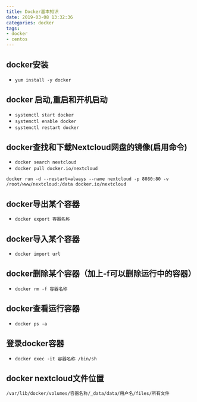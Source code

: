 ```yaml
---
title: Docker基本知识
date: 2019-03-08 13:32:36
categories: docker
tags:
- docker
- centos
---
```


## docker安装
* <code>yum install -y docker</code>

## docker 启动,重启和开机启动
* <code>systemctl start docker</code>
* <code>systemctl enable docker</code>
* <code>systemctl restart docker</code>

## docker查找和下载Nextcloud网盘的镜像(启用命令)
* <code>docker search nextcloud</code>
* <code>docker pull docker.io/nextcloud</code>
```
docker run -d --restart=always --name nextcloud -p 8080:80 -v /root/www/nextcloud:/data docker.io/nextcloud
```

## docker导出某个容器
* <code>docker export 容器名称</code>

## docker导入某个容器
* <code>docker import url</code>

## docker删除某个容器（加上-f可以删除运行中的容器）
* <code>docker rm -f 容器名称</code>

## docker查看运行容器
*  <code>docker ps -a</code>

## 登录docker容器
* <code>docker exec -it 容器名称 /bin/sh</code>

## docker nextcloud文件位置
```
/var/lib/docker/volumes/容器名称/_data/data/用户名/files/所有文件
```